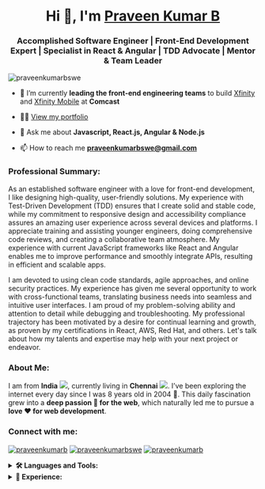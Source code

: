 <h1 align="center">Hi 👋, I'm <a href="http://praveenkumarb.com" target="blank">Praveen Kumar B</a></h1>
<h3 align="center">Accomplished Software Engineer | Front-End Development Expert | Specialist in React & Angular | TDD Advocate | Mentor & Team Leader</h3>

<p align="left"> <img src="https://komarev.com/ghpvc/?username=praveenkumarbswe&label=Profile%20views&color=0e75b6&style=flat" alt="praveenkumarbswe" /> </p>

- 🔭 I’m currently **leading the front-end engineering teams** to build [Xfinity](https://www.xfinity.com/overview) and [Xfinity Mobile](https://www.xfinity.com/mobile/) at **Comcast**

- 👨‍💻 [View my portfolio](http://praveenkumarb.com)

- 💬 Ask me about **Javascript, React.js, Angular & Node.js**

- 📫 How to reach me **praveenkumarbswe@gmail.com**

<h3 align="left">Professional Summary:</h3>
<p align="left"> As an established software engineer with a love for front-end development, I like designing high-quality, user-friendly solutions. My experience with Test-Driven Development (TDD) ensures that I create solid and stable code, while my commitment to responsive design and accessibility compliance assures an amazing user experience across several devices and platforms. I appreciate training and assisting younger engineers, doing comprehensive code reviews, and creating a collaborative team atmosphere. My experience with current JavaScript frameworks like React and Angular enables me to improve performance and smoothly integrate APIs, resulting in efficient and scalable apps.
 
I am devoted to using clean code standards, agile approaches, and online security practices. My experience has given me several opportunity to work with cross-functional teams, translating business needs into seamless and intuitive user interfaces. I am proud of my problem-solving ability and attention to detail while debugging and troubleshooting. My professional trajectory has been motivated by a desire for continual learning and growth, as proven by my certifications in React, AWS, Red Hat, and others. Let's talk about how my talents and expertise may help with your next project or endeavor. </p>

<h3 align="left">About Me:</h3>
<p align="left"> I am from <b>India</b> <img src="https://uxwing.com/wp-content/themes/uxwing/download/flags-landmarks/india-flag-round-circle-icon.png" width="16px"/>, currently living in <b>Chennai</b> <img src="https://cdn.iconscout.com/icon/free/png-512/free-chennai-central-railway-station-icon-download-in-svg-png-gif-file-formats--architecture-heritage-places-indian-cities-pack-buildings-icons-119692.png?f=webp&w=512" width="16px"/>. I’ve been exploring the internet every day since I was 8 years old in 2004 👦. This daily fascination grew into a <b>deep passion 🎨 for the web</b>, which naturally led me to pursue a <b>love ❤️ for web development</b>.</p>

<h3 align="left">Connect with me:</h3>
<p align="left">
<a href="mailto: praveenkumarbswe+github@gmail.com"><img align="center" src="https://upload.wikimedia.org/wikipedia/commons/thumb/7/7e/Gmail_icon_%282020%29.svg/1024px-Gmail_icon_%282020%29.svg.png" alt="praveenkumarb" height="30" width="40" /></a>
<a href="https://linkedin.com/in/praveenkumarbswe" target="blank"><img align="center" src="https://raw.githubusercontent.com/rahuldkjain/github-profile-readme-generator/master/src/images/icons/Social/linked-in-alt.svg" alt="praveenkumarbswe" height="30" width="40" /></a>
<a href="https://www.leetcode.com/praveenkumarb" target="blank"><img align="center" src="https://raw.githubusercontent.com/rahuldkjain/github-profile-readme-generator/master/src/images/icons/Social/leet-code.svg" alt="praveenkumarb" height="30" width="40" /></a>
</p>

<details>
 <summary><b>🛠️  Languages and Tools:</b></summary>
 <p align="left"> <a href="https://angular.io" target="_blank" rel="noreferrer"> <img src="https://angular.io/assets/images/logos/angular/angular.svg" alt="angular" width="40" height="40"/> </a> <a href="https://aws.amazon.com" target="_blank" rel="noreferrer"> <img src="https://raw.githubusercontent.com/devicons/devicon/master/icons/amazonwebservices/amazonwebservices-original-wordmark.svg" alt="aws" width="40" height="40"/> </a> <a href="https://azure.microsoft.com/en-in/" target="_blank" rel="noreferrer"> <img src="https://www.vectorlogo.zone/logos/microsoft_azure/microsoft_azure-icon.svg" alt="azure" width="40" height="40"/> </a> <a href="https://babeljs.io/" target="_blank" rel="noreferrer"> <img src="https://www.vectorlogo.zone/logos/babeljs/babeljs-icon.svg" alt="babel" width="40" height="40"/> </a> <a href="https://www.w3schools.com/css/" target="_blank" rel="noreferrer"> <img src="https://raw.githubusercontent.com/devicons/devicon/master/icons/css3/css3-original-wordmark.svg" alt="css3" width="40" height="40"/> </a> <a href="https://www.docker.com/" target="_blank" rel="noreferrer"> <img src="https://raw.githubusercontent.com/devicons/devicon/master/icons/docker/docker-original-wordmark.svg" alt="docker" width="40" height="40"/> </a> <a href="https://expressjs.com" target="_blank" rel="noreferrer"> <img src="https://raw.githubusercontent.com/devicons/devicon/master/icons/express/express-original-wordmark.svg" alt="express" width="40" height="40"/> </a> <a href="https://www.figma.com/" target="_blank" rel="noreferrer"> <img src="https://www.vectorlogo.zone/logos/figma/figma-icon.svg" alt="figma" width="40" height="40"/> </a> <a href="https://firebase.google.com/" target="_blank" rel="noreferrer"> <img src="https://www.vectorlogo.zone/logos/firebase/firebase-icon.svg" alt="firebase" width="40" height="40"/> </a> <a href="https://cloud.google.com" target="_blank" rel="noreferrer"> <img src="https://www.vectorlogo.zone/logos/google_cloud/google_cloud-icon.svg" alt="gcp" width="40" height="40"/> </a> <a href="https://git-scm.com/" target="_blank" rel="noreferrer"> <img src="https://www.vectorlogo.zone/logos/git-scm/git-scm-icon.svg" alt="git" width="40" height="40"/> </a> <a href="https://grafana.com" target="_blank" rel="noreferrer"> <img src="https://www.vectorlogo.zone/logos/grafana/grafana-icon.svg" alt="grafana" width="40" height="40"/> </a> <a href="https://graphql.org" target="_blank" rel="noreferrer"> <img src="https://www.vectorlogo.zone/logos/graphql/graphql-icon.svg" alt="graphql" width="40" height="40"/> </a> <a href="https://gulpjs.com" target="_blank" rel="noreferrer"> <img src="https://raw.githubusercontent.com/devicons/devicon/master/icons/gulp/gulp-plain.svg" alt="gulp" width="40" height="40"/> </a> <a href="https://www.w3.org/html/" target="_blank" rel="noreferrer"> <img src="https://raw.githubusercontent.com/devicons/devicon/master/icons/html5/html5-original-wordmark.svg" alt="html5" width="40" height="40"/> </a> <a href="https://jasmine.github.io/" target="_blank" rel="noreferrer"> <img src="https://www.vectorlogo.zone/logos/jasmine/jasmine-icon.svg" alt="jasmine" width="40" height="40"/> </a> <a href="https://developer.mozilla.org/en-US/docs/Web/JavaScript" target="_blank" rel="noreferrer"> <img src="https://raw.githubusercontent.com/devicons/devicon/master/icons/javascript/javascript-original.svg" alt="javascript" width="40" height="40"/> </a> <a href="https://www.jenkins.io" target="_blank" rel="noreferrer"> <img src="https://www.vectorlogo.zone/logos/jenkins/jenkins-icon.svg" alt="jenkins" width="40" height="40"/> </a> <a href="https://jestjs.io" target="_blank" rel="noreferrer"> <img src="https://www.vectorlogo.zone/logos/jestjsio/jestjsio-icon.svg" alt="jest" width="40" height="40"/> </a> <a href="https://karma-runner.github.io/latest/index.html" target="_blank" rel="noreferrer"> <img src="https://raw.githubusercontent.com/detain/svg-logos/780f25886640cef088af994181646db2f6b1a3f8/svg/karma.svg" alt="karma" width="40" height="40"/> </a> <a href="https://www.elastic.co/kibana" target="_blank" rel="noreferrer"> <img src="https://www.vectorlogo.zone/logos/elasticco_kibana/elasticco_kibana-icon.svg" alt="kibana" width="40" height="40"/> </a> <a href="https://kubernetes.io" target="_blank" rel="noreferrer"> <img src="https://www.vectorlogo.zone/logos/kubernetes/kubernetes-icon.svg" alt="kubernetes" width="40" height="40"/> </a> <a href="https://www.linux.org/" target="_blank" rel="noreferrer"> <img src="https://raw.githubusercontent.com/devicons/devicon/master/icons/linux/linux-original.svg" alt="linux" width="40" height="40"/> </a> <a href="https://www.mongodb.com/" target="_blank" rel="noreferrer"> <img src="https://raw.githubusercontent.com/devicons/devicon/master/icons/mongodb/mongodb-original-wordmark.svg" alt="mongodb" width="40" height="40"/> </a> <a href="https://nodejs.org" target="_blank" rel="noreferrer"> <img src="https://raw.githubusercontent.com/devicons/devicon/master/icons/nodejs/nodejs-original-wordmark.svg" alt="nodejs" width="40" height="40"/> </a> <a href="https://postman.com" target="_blank" rel="noreferrer"> <img src="https://www.vectorlogo.zone/logos/getpostman/getpostman-icon.svg" alt="postman" width="40" height="40"/> </a> <a href="https://reactjs.org/" target="_blank" rel="noreferrer"> <img src="https://raw.githubusercontent.com/devicons/devicon/master/icons/react/react-original-wordmark.svg" alt="react" width="40" height="40"/> </a> <a href="https://sass-lang.com" target="_blank" rel="noreferrer"> <img src="https://raw.githubusercontent.com/devicons/devicon/master/icons/sass/sass-original.svg" alt="sass" width="40" height="40"/> </a> <a href="https://tailwindcss.com/" target="_blank" rel="noreferrer"> <img src="https://www.vectorlogo.zone/logos/tailwindcss/tailwindcss-icon.svg" alt="tailwind" width="40" height="40"/> </a> <a href="https://www.typescriptlang.org/" target="_blank" rel="noreferrer"> <img src="https://raw.githubusercontent.com/devicons/devicon/master/icons/typescript/typescript-original.svg" alt="typescript" width="40" height="40"/> </a> <a href="https://webpack.js.org" target="_blank" rel="noreferrer"> <img src="https://raw.githubusercontent.com/devicons/devicon/d00d0969292a6569d45b06d3f350f463a0107b0d/icons/webpack/webpack-original-wordmark.svg" alt="webpack" width="40" height="40"/> </a> </p>
</details>

<details>
 <summary><b>🏢  Experience:</b></summary>
 <div>
   <h4>Software Engineer III | Comcast <img src="https://companieslogo.com/img/orig/CMCSA-6309c0ab.png?t=1720244491" width="24px"/></h4>
   <p>September 2022 - Present</p>
  
 - Lead front-end development for the Xfinity e-commerce application, enhancing the entire purchase process from product display to order confirmation.
 - Mentor junior developers, conduct thorough code reviews, and ensure compliance with industry best practices and organizational standards.
 - Implement Test-Driven Development (TDD) to maintain high code quality, facilitate feature integration, and reduce production defects.
 - Ensure strict adherence to accessibility standards, improving the user experience for all customers, including those with impairments.
 </div>
  <div>
   <h4>Software Engineer II | Comcast <img src="https://companieslogo.com/img/orig/CMCSA-6309c0ab.png?t=1720244491" width="24px"/></h4>
   <p>May 2021 - September 2022</p>
   
 - Collaborated on the development of the Xfinity Mobile e-commerce application, enabling the sale of phones, tablets, and smartwatches via Comcast's network.
 - Worked closely with design and product teams to deliver high-quality features, focusing on exceptional user experiences (UX) for the Xfinity Mobile buy-flow pages.
 - Executed and analyzed A/B tests to optimize features and enhance consumer engagement and conversion rates.
 - Developed and maintained responsive web interfaces, ensuring peak performance and usability across various devices and platforms.
 </div>
   <div>
   <h4>Software Engineer | Accenture PLC <img src="https://www.pikpng.com/pngl/b/158-1584611_deutschland-accenture-greater-than-logo-clipart.png" width="16px"/></h4>
   <p>February 2018 - May 2021</p>
   
 - Collaborated with Comcast on the Einstein360 program, providing contact center operators with comprehensive information to enhance customer assistance and satisfaction.
 - Delivered high-quality, defect-free stories within agile sprints as a front-end web developer, ensuring timely and efficient project progression.
 - Worked with cross-functional teams to transform business requirements into seamless and intuitive user interfaces.
 - Employed best practices in front-end development, including the use of modern frameworks, clean coding standards, and responsive design.
 </div>
</details>
